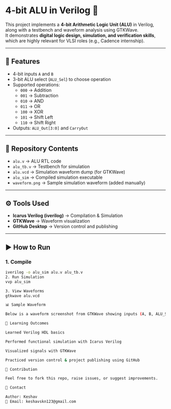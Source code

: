 # 4-bit ALU in Verilog 🚀

This project implements a **4-bit Arithmetic Logic Unit (ALU)** in Verilog, along with a testbench and waveform analysis using GTKWave.  
It demonstrates **digital logic design, simulation, and verification skills**, which are highly relevant for VLSI roles (e.g., Cadence internship).

---

## 📝 Features
- 4-bit inputs `A` and `B`
- 3-bit ALU select (`ALU_Sel`) to choose operation
- Supported operations:
  - `000` → Addition  
  - `001` → Subtraction  
  - `010` → AND  
  - `011` → OR  
  - `100` → XOR  
  - `101` → Shift Left  
  - `110` → Shift Right  
- Outputs: `ALU_Out[3:0]` and `CarryOut`

---

## 📂 Repository Contents
- `alu.v` → ALU RTL code  
- `alu_tb.v` → Testbench for simulation  
- `alu.vcd` → Simulation waveform dump (for GTKWave)  
- `alu_sim` → Compiled simulation executable  
- `waveform.png` → Sample simulation waveform (added manually)  

---

## ⚙️ Tools Used
- **Icarus Verilog (iverilog)** → Compilation & Simulation  
- **GTKWave** → Waveform visualization  
- **GitHub Desktop** → Version control and publishing  

---
## ▶️ How to Run

### 1. Compile
```bash
iverilog -o alu_sim alu.v alu_tb.v
2. Run Simulation
vvp alu_sim

3. View Waveforms
gtkwave alu.vcd

📊 Sample Waveform

Below is a waveform screenshot from GTKWave showing inputs (A, B, ALU_Sel) and outputs (ALU_Out, CarryOut):

🎯 Learning Outcomes

Learned Verilog HDL basics

Performed functional simulation with Icarus Verilog

Visualized signals with GTKWave

Practiced version control & project publishing using GitHub

🤝 Contribution

Feel free to fork this repo, raise issues, or suggest improvements.

📧 Contact

Author: Keshav
📩 Email: keshavskn123@gmail.com
